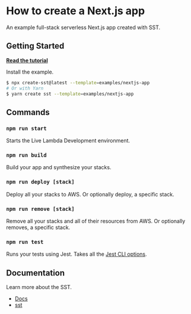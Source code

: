 # How to create a Next.js app

An example full-stack serverless Next.js app created with SST.

## Getting Started

[**Read the tutorial**](https://sst.dev/examples/how-to-create-a-nextjs-app-with-serverless.html)

Install the example.

```bash
$ npx create-sst@latest --template=examples/nextjs-app
# Or with Yarn
$ yarn create sst --template=examples/nextjs-app
```

## Commands

### `npm run start`

Starts the Live Lambda Development environment.

### `npm run build`

Build your app and synthesize your stacks.

### `npm run deploy [stack]`

Deploy all your stacks to AWS. Or optionally deploy, a specific stack.

### `npm run remove [stack]`

Remove all your stacks and all of their resources from AWS. Or optionally removes, a specific stack.

### `npm run test`

Runs your tests using Jest. Takes all the [Jest CLI options](https://jestjs.io/docs/en/cli).

## Documentation

Learn more about the SST.

- [Docs](https://docs.sst.dev/)
- [sst](https://docs.sst.dev/packages/sst)
